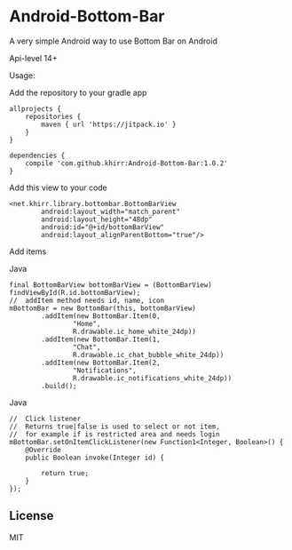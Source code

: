 # Android-Bottom-Bar
A very simple Android way to use Bottom Bar on Android

Api-level 14+

Usage:

Add the repository to your gradle app
```
allprojects {
    repositories {
        maven { url 'https://jitpack.io' }
    }
}

dependencies {
    compile 'com.github.khirr:Android-Bottom-Bar:1.0.2'
}
```

Add this view to your code
```
<net.khirr.library.bottombar.BottomBarView
        android:layout_width="match_parent"
        android:layout_height="48dp"
        android:id="@+id/bottomBarView"
        android:layout_alignParentBottom="true"/>
```

Add items

Java
```
final BottomBarView bottomBarView = (BottomBarView) findViewById(R.id.bottomBarView);
//  addItem method needs id, name, icon 
mBottomBar = new BottomBar(this, bottomBarView)
        .addItem(new BottomBar.Item(0,
                "Home",
                R.drawable.ic_home_white_24dp))
        .addItem(new BottomBar.Item(1,
                "Chat",
                R.drawable.ic_chat_bubble_white_24dp))
        .addItem(new BottomBar.Item(2,
                "Notifications",
                R.drawable.ic_notifications_white_24dp))
        .build();
```

Java
```
//  Click listener
//  Returns true|false is used to select or not item, 
//  for example if is restricted area and needs login
mBottomBar.setOnItemClickListener(new Function1<Integer, Boolean>() {
    @Override
    public Boolean invoke(Integer id) {

        return true;
    }
});
```

## License
MIT

